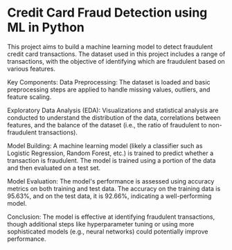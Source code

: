 # Credit Card Fraud Detection using ML in Python

This project aims to build a machine learning model to detect fraudulent credit card transactions. The dataset used in this project includes a range of transactions, with the objective of identifying which are fraudulent based on various features.

Key Components:
Data Preprocessing:
The dataset is loaded and basic preprocessing steps are applied to handle missing values, outliers, and feature scaling.

Exploratory Data Analysis (EDA):
Visualizations and statistical analysis are conducted to understand the distribution of the data, correlations between features, and the balance of the dataset (i.e., the ratio of fraudulent to non-fraudulent transactions).

Model Building:
A machine learning model (likely a classifier such as Logistic Regression, Random Forest, etc.) is trained to predict whether a transaction is fraudulent.
The model is trained using a portion of the data and then evaluated on a test set.

Model Evaluation:
The model's performance is assessed using accuracy metrics on both training and test data.
The accuracy on the training data is 95.63%, and on the test data, it is 92.66%, indicating a well-performing model.

Conclusion:
The model is effective at identifying fraudulent transactions, though additional steps like hyperparameter tuning or using more sophisticated models (e.g., neural networks) could potentially improve performance.

